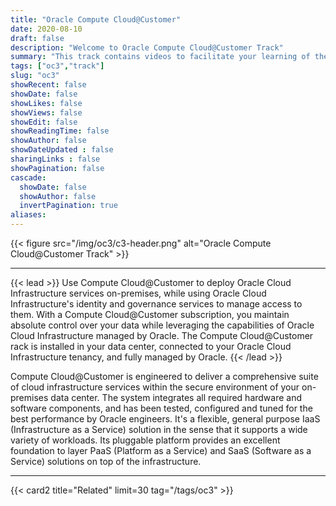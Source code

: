 ```yaml
---
title: "Oracle Compute Cloud@Customer"
date: 2020-08-10
draft: false
description: "Welcome to Oracle Compute Cloud@Customer Track"
summary: "This track contains videos to facilitate your learning of the administrative and user tasks performed with the technologies and tools of the Oracle Compute Cloud@Customer."
tags: ["oc3","track"]
slug: "oc3"
showRecent: false
showDate: false
showLikes: false
showViews: false
showEdit: false
showReadingTime: false
showAuthor: false
showDateUpdated : false
sharingLinks : false
showPagination: false
cascade:
  showDate: false
  showAuthor: false
  invertPagination: true
aliases:
---
```


{{< figure src="/img/oc3/c3-header.png" alt="Oracle Compute Cloud@Customer Track" >}}

---

{{< lead >}}
Use Compute Cloud@Customer to deploy Oracle Cloud Infrastructure services on-premises, while using Oracle Cloud Infrastructure's identity and governance services to manage access to them. With a Compute Cloud@Customer subscription, you maintain absolute control over your data while leveraging the capabilities of Oracle Cloud Infrastructure managed by Oracle. The Compute Cloud@Customer rack is installed in your data center, connected to your Oracle Cloud Infrastructure tenancy, and fully managed by Oracle.
{{< /lead >}}

Compute Cloud@Customer is engineered to deliver a comprehensive suite of cloud infrastructure services within the secure environment of your on-premises data center. The system integrates all required hardware and software components, and has been tested, configured and tuned for the best performance by Oracle engineers. It's a flexible, general purpose IaaS (Infrastructure as a Service) solution in the sense that it supports a wide variety of workloads. Its pluggable platform provides an excellent foundation to layer PaaS (Platform as a Service) and SaaS (Software as a Service) solutions on top of the infrastructure.

---

{{< card2 title="Related" limit=30 tag="/tags/oc3" >}}
